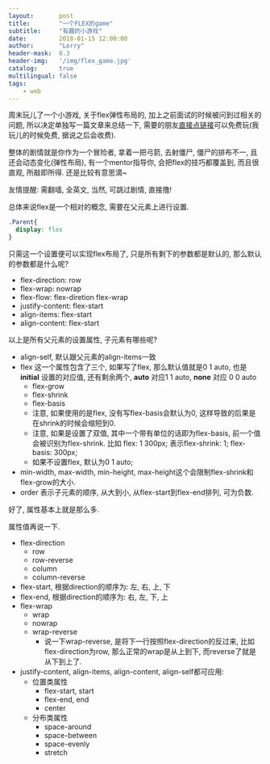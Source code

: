 ```yaml
---
layout:       post
title:        "一个FLEX的game"
subtitle:     "有趣的小游戏"
date:         2018-01-15 12:00:00
author:       "Lorry"
header-mask:  0.3
header-img:   '/img/flex_game.jpg'
catalog:      true
multilingual: false
tags:
    - web
---
```

周末玩儿了一个小游戏, 关于flex弹性布局的, 加上之前面试的时候被问到过相关的问题, 所以决定单独写一篇文章来总结一下, 需要的朋友[直接点链接](https://mastery.games/p/flexbox-zombies)可以免费玩(我玩儿的时候免费, 据说之后会收费). 

整体的剧情就是你作为一个冒险者, 拿着一把弓箭, 去射僵尸, 僵尸的排布不一, 且还会动态变化(弹性布局), 有一个mentor指导你, 会把flex的技巧都覆盖到, 而且很直观, 所敲即所得. 还是比较有意思滴~

友情提醒: 需翻墙, 全英文, 当然, 可跳过剧情, 直接撸!

总体来说flex是一个相对的概念, 需要在父元素上进行设置.
```css
.Parent{
  display: flex
}
```
只需这一个设置便可以实现flex布局了, 只是所有剩下的参数都是默认的, 那么默认的参数都是什么呢?

- flex-direction: row
- flex-wrap: nowrap
- flex-flow: flex-diretion flex-wrap
- justify-content: flex-start
- align-items: flex-start
- align-content: flex-start

以上是所有父元素的设置属性, 子元素有哪些呢?

- align-self, 默认跟父元素的align-items一致
- flex 这一个属性包含了三个, 如果写了flex, 那么默认值就是0 1 auto, 也是 **initial** 设置的对应值, 还有剩余两个, **auto** 对应1 1 auto, **none** 对应 0 0 auto
  - flex-grow
  - flex-shrink
  - flex-basis
  - 注意, 如果使用的是flex, 没有写flex-basis会默认为0, 这样导致的后果是在shrink的时候会缩短到0.
  - 注意, 如果是设置了双值, 其中一个带有单位的话即为flex-basis, 前一个值会被识别为flex-shrink. 比如 flex: 1 300px; 表示flex-shrink: 1; flex-basis: 300px;
  - 如果不设置flex, 默认为0 1 auto;
- min-width, max-width, min-height, max-height这个会限制flex-shrink和flex-grow的大小.
- order 表示子元素的顺序, 从大到小, 从flex-start到flex-end排列, 可为负数.

好了, 属性基本上就是那么多.

属性值再说一下.
- flex-direction
  - row
  - row-reverse
  - column
  - column-reverse
- flex-start, 根据direction的顺序为: 左, 右, 上, 下
- flex-end, 根据direction的顺序为: 右, 左, 下, 上
- flex-wrap
  - wrap
  - nowrap
  - wrap-reverse
    - 说一下wrap-reverse, 是将下一行按照flex-direction的反过来, 比如flex-direction为row, 那么正常的wrap是从上到下, 而reverse了就是从下到上了.
- justify-content, align-items, align-content, align-self都可应用:
  - 位置类属性
    - flex-start, start
    - flex-end, end
    - center
  - 分布类属性
    - space-around
    - space-between
    - space-evenly
    - stretch